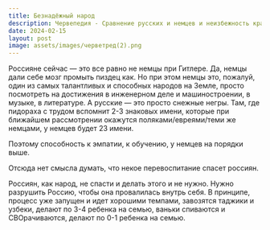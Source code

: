 ```yaml
---
title: Безнадёжный народ
description: Червепедия - Сравнение русских и немцев и неизбежность краха России.
date: 2024-02-15
layout: post
image: assets/images/черветред(2).png
---
```


<p>Россияне сейчас — это все равно не немцы при Гитлере.
Да, немцы дали себе мозг промыть пиздец как. Но при этом немцы это, пожалуй, один из самых талантливых и способных народов на Земле, просто посмотреть на достижения в инженерном деле и машиностроении, в музыке, в литературе. А русские — это просто снежные негры. Там, где пидораха с трудом вспомнит 2-3 знаковых имени, которые при ближайшем рассмотрении окажутся поляками/евреями/теми же немцами, у немцев будет 23 имени.</p>

<p>Поэтому способность к эмпатии, к обучению, у немцев на порядки выше.</p>

<p>Отсюда нет смысла думать, что некое перевоспитание спасет россиян.</p>

<p>Россиян, как народ, не спасти и делать этого и не нужно. Нужно разрушить Россию, чтобы она провалилась внутрь себя. В принципе, процесс уже запущен и идет хорошими темпами, завозятся таджики и узбеки, делают по 3-4 ребенка на семью, ваньки спиваются и СВОрачиваются, делают по 0-1 ребенка на семью.</p>

